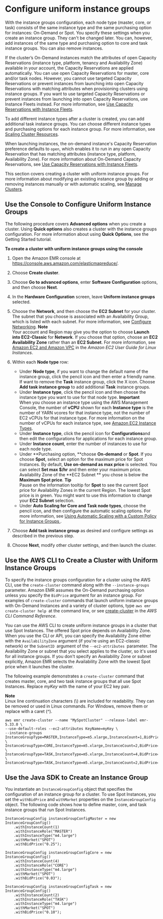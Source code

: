 # Configure uniform instance groups<a name="emr-uniform-instance-group"></a>

With the instance groups configuration, each node type \(master, core, or task\) consists of the same instance type and the same purchasing option for instances: On\-Demand or Spot\. You specify these settings when you create an instance group\. They can't be changed later\. You can, however, add instances of the same type and purchasing option to core and task instance groups\. You can also remove instances\.

If the cluster’s On\-Demand instances match the attributes of open Capacity Reservations \(instance type, platform, tenancy and Availability Zone\) available in your account, the Capacity Reservations are applied automatically\. You can use open Capacity Reservations for master, core and/or task nodes\. However, you cannot use targeted Capacity Reservations or prevent instances from launching into open Capacity Reservations with matching attributes when provisioning clusters using instance groups\. If you want to use targeted Capacity Reservations or prevent instances from launching into open Capacity Reservations, use Instance Fleets instead\. For more information, see [Use Capacity Reservations with Instance Fleets](on-demand-capacity-reservations.md)\.

To add different instance types after a cluster is created, you can add additional task instance groups\. You can choose different instance types and purchasing options for each instance group\. For more information, see [Scaling Cluster Resources](emr-scale-on-demand.md)\.

When launching instances, the on\-demand instance's Capacity Reservation preference defaults to `open`, which enables it to run in any open Capacity Reservation that has matching attributes \(instance type, platform, Availability Zone\)\. For more information about On\-Demand Capacity Reservations, see [Use Capacity Reservations with Instance Fleets](on-demand-capacity-reservations.md)\.

This section covers creating a cluster with uniform instance groups\. For more information about modifying an existing instance group by adding or removing instances manually or with automatic scaling, see [Manage Clusters](emr-manage.md)\.

## Use the Console to Configure Uniform Instance Groups<a name="emr-uniform-instance-group-console"></a>

The following procedure covers **Advanced options** when you create a cluster\. Using **Quick options** also creates a cluster with the instance groups configuration\. For more information about using **Quick Options**, see the Getting Started tutorial\.

**To create a cluster with uniform instance groups using the console**

1. Open the Amazon EMR console at [https://console\.aws\.amazon\.com/elasticmapreduce/](https://console.aws.amazon.com/elasticmapreduce/)\.

1. Choose **Create cluster**\.

1. Choose **Go to advanced options**, enter **Software Configuration** options, and then choose **Next**\.

1. In the **Hardware Configuration** screen, leave **Uniform instance groups** selected\.

1. Choose the **Network**, and then choose the **EC2 Subnet** for your cluster\. The subnet that you choose is associated with an Availability Group, which is listed with each subnet\. For more information, see [Configure Networking](emr-plan-vpc-subnet.md)\.
**Note**  
Your account and Region may give you the option to choose **Launch into EC2\-Classic** for **Network**\. If you choose that option, choose an **EC2 Availability Zone** rather than an **EC2 Subnet**\. For more information, see [Amazon EC2 and Amazon VPC](https://docs.aws.amazon.com/AWSEC2/latest/UserGuide/using-vpc.html) in the *Amazon EC2 User Guide for Linux Instances*\.

1. Within each **Node type** row:
   + Under **Node type**, if you want to change the default name of the instance group, click the pencil icon and then enter a friendly name\. If want to remove the **Task** instance group, click the X icon\. Choose **Add task instance group** to add additional **Task** instance groups\.
   + Under **Instance type**, click the pencil icon and then choose the instance type you want to use for that node type\.
**Important**  
When you choose an instance type using the AWS Management Console, the number of **vCPU** shown for each **Instance type** is the number of YARN vcores for that instance type, not the number of EC2 vCPUs for that instance type\. For more information on the number of vCPUs for each instance type, see [Amazon EC2 Instance Types](https://aws.amazon.com/ec2/instance-types/)\.
   + Under **Instance type**, click the pencil icon for **Configurations**and then edit the configurations for applications for each instance group\.
   + Under **Instance count**, enter the number of instances to use for each node type\.
   + Under **Purchasing option, **choose **On\-demand** or **Spot**\. If you choose **Spot**, select an option for the maximum price for Spot Instances\. By default, **Use on\-demand as max price** is selected\. You can select **Set max $/hr** and then enter your maximum price\. Availability Zone of the **EC2 Subnet ** you chose is below the **Maximum Spot price**\.
**Tip**  
Pause on the information tooltip for **Spot** to see the current Spot price for Availability Zones in the current Region\. The lowest Spot price is in green\. You might want to use this information to change your **EC2 Subnet** selection\.
   + Under **Auto Scaling for Core and Task node types**, choose the pencil icon, and then configure the automatic scaling options\. For more information, see [Using Automatic Scaling with a Custom Policy for Instance Groups ](emr-automatic-scaling.md)\.

1. Choose **Add task instance group** as desired and configure settings as described in the previous step\.

1. Choose **Next**, modify other cluster settings, and then launch the cluster\.

## Use the AWS CLI to Create a Cluster with Uniform Instance Groups<a name="emr-uniform-instance-group-cli"></a>

To specify the instance groups configuration for a cluster using the AWS CLI, use the `create-cluster` command along with the `--instance-groups` parameter\. Amazon EMR assumes the On\-Demand purchasing option unless you specify the `BidPrice` argument for an instance group\. For examples of `create-cluster` commands that launch uniform instance groups with On\-Demand Instances and a variety of cluster options, type `aws emr create-cluster help `at the command line, or see [create\-cluster](https://docs.aws.amazon.com/cli/latest/reference/emr/create-cluster.html) in the *AWS CLI Command Reference*\.

You can use the AWS CLI to create uniform instance groups in a cluster that use Spot Instances\. The offered Spot price depends on Availability Zone\. When you use the CLI or API, you can specify the Availability Zone either with the `AvailabilityZone` argument \(if you're using an EC2\-classic network\) or the `SubnetID `argument of the `--ec2-attributes `parameter\. The Availability Zone or subnet that you select applies to the cluster, so it's used for all instance groups\. If you don't specify an Availability Zone or subnet explicitly, Amazon EMR selects the Availability Zone with the lowest Spot price when it launches the cluster\.

The following example demonstrates a `create-cluster` command that creates master, core, and two task instance groups that all use Spot Instances\. Replace *myKey* with the name of your EC2 key pair\. 

**Note**  
Linux line continuation characters \(\\\) are included for readability\. They can be removed or used in Linux commands\. For Windows, remove them or replace with a caret \(^\)\.

```
aws emr create-cluster --name "MySpotCluster" --release-label emr-5.33.0 \
--use-default-roles --ec2-attributes KeyName=myKey \
--instance-groups InstanceGroupType=MASTER,InstanceType=m5.xlarge,InstanceCount=1,BidPrice=0.25 \
InstanceGroupType=CORE,InstanceType=m5.xlarge,InstanceCount=2,BidPrice=0.03 \
InstanceGroupType=TASK,InstanceType=m5.xlarge,InstanceCount=4,BidPrice=0.03 \
InstanceGroupType=TASK,InstanceType=m5.xlarge,InstanceCount=2,BidPrice=0.04
```

## Use the Java SDK to Create an Instance Group<a name="emr-instance-group-sdk"></a>

You instantiate an `InstanceGroupConfig` object that specifies the configuration of an instance group for a cluster\. To use Spot Instances, you set the `withBidPrice` and `withMarket` properties on the `InstanceGroupConfig` object\. The following code shows how to define master, core, and task instance groups that run Spot Instances\.

```
InstanceGroupConfig instanceGroupConfigMaster = new InstanceGroupConfig()
	.withInstanceCount(1)
	.withInstanceRole("MASTER")
	.withInstanceType("m4.large")
	.withMarket("SPOT")
	.withBidPrice("0.25"); 
	
InstanceGroupConfig instanceGroupConfigCore = new InstanceGroupConfig()
	.withInstanceCount(4)
	.withInstanceRole("CORE")
	.withInstanceType("m4.large")
	.withMarket("SPOT")
	.withBidPrice("0.03");
	
InstanceGroupConfig instanceGroupConfigTask = new InstanceGroupConfig()
	.withInstanceCount(2)
	.withInstanceRole("TASK")
	.withInstanceType("m4.large")
	.withMarket("SPOT")
	.withBidPrice("0.10");
```